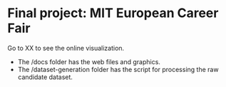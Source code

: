 # Final project: MIT European Career Fair

Go to XX to see the online visualization.

- The /docs folder has the web files and graphics.
- The /dataset-generation folder has the script for processing the raw candidate dataset.